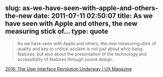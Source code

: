 slug: as-we-have-seen-with-apple-and-others-the-new
date: 2011-07-11 02:50:07
title: As we have seen with Apple and others, the new measuring stick of...
type: quote
---

> As we have seen with Apple and others, the new measuring stick of quality and key to critical acclaim is not just about whiz-bang features, but also about the presentation of the technology and accessibility of features through sound design.

[2016: The User Interface Revolution Underway | UX Magazine](http://uxmag.com/design/2016-the-user-interface-revolution-underway)
